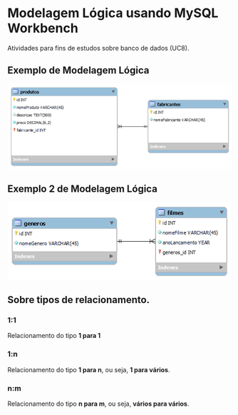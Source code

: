 # Modelagem Lógica usando MySQL Workbench

Atividades para fins de estudos sobre banco de dados (UC8).

## Exemplo de Modelagem Lógica

![Modelo lógico do sistema de vendas](./arquivos-modelo-logico/modelo-logico-vendas.png)

## Exemplo 2 de Modelagem Lógica
![Modelo lógico do sistema de filmes](./arquivos-modelo-logico/modelo-logico-exercicio1.png)

## Sobre tipos de relacionamento.

### 1:1
Relacionamento do tipo **1 para 1**

### 1:n
Relacionamento do tipo **1 para n**, ou seja, **1 para vários**.

### n:m
Relacionamento do tipo **n para m**, ou seja, **vários para vários**.
